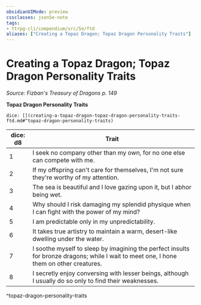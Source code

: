 ```yaml
---
obsidianUIMode: preview
cssclasses: json5e-note
tags:
- ttrpg-cli/compendium/src/5e/ftd
aliases: ["Creating a Topaz Dragon; Topaz Dragon Personality Traits"]
---
```

# Creating a Topaz Dragon; Topaz Dragon Personality Traits
*Source: Fizban's Treasury of Dragons p. 149* 

**Topaz Dragon Personality Traits**

`dice: [](creating-a-topaz-dragon-topaz-dragon-personality-traits-ftd.md#^topaz-dragon-personality-traits)`

| dice: d8 | Trait |
|----------|-------|
| 1 | I seek no company other than my own, for no one else can compete with me. |
| 2 | If my offspring can't care for themselves, I'm not sure they're worthy of my attention. |
| 3 | The sea is beautiful and I love gazing upon it, but I abhor being wet. |
| 4 | Why should I risk damaging my splendid physique when I can fight with the power of my mind? |
| 5 | I am predictable only in my unpredictability. |
| 6 | It takes true artistry to maintain a warm, desert-like dwelling under the water. |
| 7 | I soothe myself to sleep by imagining the perfect insults for bronze dragons; while I wait to meet one, I hone them on other creatures. |
| 8 | I secretly enjoy conversing with lesser beings, although I usually do so only to find their weaknesses. |
^topaz-dragon-personality-traits